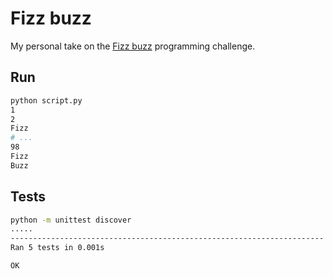 # Fizz buzz

My personal take on the [Fizz buzz](https://en.wikipedia.org/wiki/Fizz_buzz) programming challenge.

## Run

``` sh
python script.py
1
2
Fizz
# ...
98
Fizz
Buzz
```

## Tests

``` sh
python -m unittest discover
.....
----------------------------------------------------------------------
Ran 5 tests in 0.001s

OK
```
